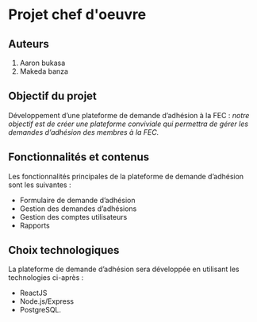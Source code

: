 # Projet chef d'oeuvre

## Auteurs
1. Aaron bukasa
2. Makeda banza

## Objectif du projet
Développement d’une plateforme de demande d’adhésion à la FEC :
*notre objectif est de créer une plateforme conviviale qui permettra de gérer les demandes d’adhésion des membres à la FEC.*

## Fonctionnalités et contenus
Les fonctionnalités principales de la plateforme de demande d’adhésion  sont les suivantes :
- Formulaire de demande d’adhésion
- Gestion des demandes d’adhésions
- Gestion des comptes utilisateurs
- Rapports

## Choix technologiques
La plateforme de demande d’adhésion sera développée en utilisant les technologies ci-après :
- ReactJS
- Node.js/Express
- PostgreSQL.

